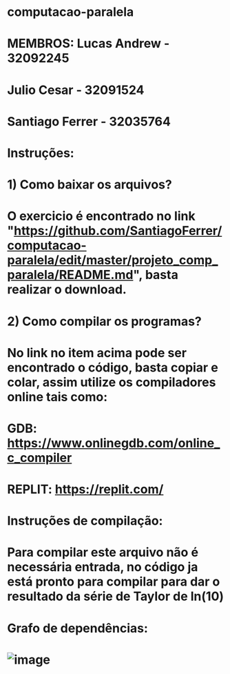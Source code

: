 # computacao-paralela
# MEMBROS: Lucas Andrew - 32092245
#          Julio Cesar - 32091524
#          Santiago Ferrer - 32035764 
# Instruções:
#
# 1) Como baixar os arquivos?
# O exercicio é encontrado no link "https://github.com/SantiagoFerrer/computacao-paralela/edit/master/projeto_comp_paralela/README.md", basta realizar o download.
#
# 2) Como compilar os programas?
# No link no item acima pode ser encontrado o código, basta copiar e colar, assim utilize os compiladores online tais como:
# GDB: https://www.onlinegdb.com/online_c_compiler
# REPLIT: https://replit.com/
# 
# Instruções de compilação:
# Para compilar este arquivo não é necessária entrada, no código ja está pronto para compilar para dar o resultado da série de Taylor de ln(10)
#
# Grafo de dependências:
# ![image](https://user-images.githubusercontent.com/64154662/166305650-cd9ed024-94df-436c-83d9-2ce303817d10.png)
